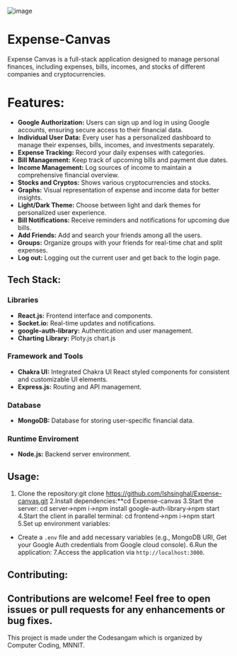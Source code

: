 ![image](https://github.com/Ishsinghal/Expense-canvas/assets/125037000/9aeca793-4543-412b-bc4f-6873f5539d3b)﻿ 
# Expense-Canvas
Expense Canvas is a full-stack application designed to manage personal finances, including expenses, bills, incomes, and stocks of different companies and cryptocurrencies.
# Features:

- **Google Authorization:** Users can sign up and log in using Google accounts, ensuring secure access to their financial data.
- **Individual User Data:** Every user has a personalized dashboard to manage their expenses, bills, incomes, and investments separately.
- **Expense Tracking:** Record your daily expenses with categories.
- **Bill Management:** Keep track of upcoming bills and payment due dates.
- **Income Management:** Log sources of income to maintain a comprehensive financial overview.
- **Stocks and Cryptos:** Shows various cryptocurrencies and stocks.
- **Graphs:** Visual representation of expense and income data for better insights.
- **Light/Dark Theme:** Choose between light and dark themes for personalized user experience.
- **Bill Notifications:** Receive reminders and notifications for upcoming due bills.
- **Add Friends:** Add and search your friends among all the users.
- **Groups:** Organize groups with your friends for real-time chat and split expenses.
- **Log out:** Logging out the current user and get back to the login page.

## Tech Stack:
### Libraries
- **React.js:** Frontend interface and components.
- **Socket.io:** Real-time updates and notifications.
- **google-auth-library:** Authentication and user management.
- **Charting Library:** Ploty.js chart.js
### Framework and Tools
  - **Chakra UI:** Integrated Chakra UI React styled components for consistent and customizable UI elements.
  - **Express.js:** Routing and API management.

### Database
- **MongoDB:** Database for storing user-specific financial data.
### Runtime Enviroment
- **Node.js:** Backend server environment.
## Usage:

1. Clone the repository:git clone https://github.com/Ishsinghal/Expense-canvas.git
2.Install dependencies:**cd Expense-canvas
3.Start the server: cd server->npm i->npm install google-auth-library->npm start
4.Start the client in parallel terminal: cd frontend->npm i->npm start
5.Set up environment variables:
- Create a `.env` file and add necessary variables (e.g., MongoDB URI, Get your Google Auth credentials from Google cloud console).
6.Run the application:
7.Access the application via `http://localhost:3000`.

## Contributing:

Contributions are welcome! Feel free to open issues or pull requests for any enhancements or bug fixes.
- 
This project is made under the Codesangam which is organized by Computer Coding, MNNIT.


